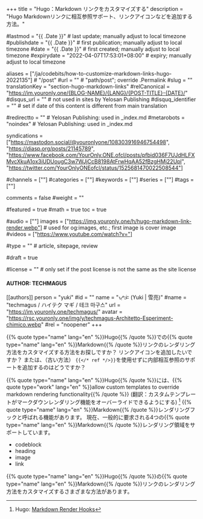 +++
title = "Hugo：Markdown リンクをカスタマイズする"
description = "Hugo Markdownリンクに相互参照サポート、リンクアイコンなどを追加する方法。"

#lastmod = "{{ .Date }}"                 # last update; manually adjust to local timezone
#publishdate = "{{ .Date }}"             # first publication; manually adjust to local timezone
#date = "{{ .Date }}"                    # first created; manually adjust to local timezone
#expirydate = "2022-04-07T17:53:01+08:00"              # expiry; manually adjust to local timezone

aliases = ["/ja/codebits/how-to-customize-markdown-links-hugo-2022135"]                                        # "/post"
#url = ""                                              # "path/post"; override .Permalink
#slug = ""
translationKey = "section-hugo-markdown-links"
#relCanonical = "https://im.youronly.one/{BLOG-NAME}/{LANG}/{POST-TITLE}-{DATE}/"
#disqus_url = ""                                       # not used in sites by Yelosan Publishing
#disquq_identifier = ""                                # set if date of this content is different from main translation

#redirectto = ""                                       # Yelosan Publishing: used in _index.md
#metarobots = "noindex"                                # Yelosan Publishing: used in _index.md

syndications = ["https://mastodon.social/@youronlyone/108303916946754498", "https://diasp.org/posts/21145789", "https://www.facebook.com/YourOnly.ONE.ofcl/posts/pfbid036F7UJdHLFXMvcXkuA1ox3iUDUougC3w7WJjCcB8198AtFrwHqAA52fBzgHMj22Upl", "https://twitter.com/YourOnlyONEofcl/status/1525681470022508544"]

#channels = [""]
#categories = [""]
#keywords = [""]
#series = [""]
#tags = [""]

comments = false
#weight = ""

#featured = true
#math = true
toc = true

#audio = [""]
images = ["https://img.youronly.one/h/hugo-markdown-link-render.webp"]                 # used for og:images, etc.; first image is cover image
#videos = ["https://www.youtube.com/watch?v="]

#type = ""                                             # article, sitepage, review

#draft = true

#license = ""                                          # only set if the post license is not the same as the site license

#### AUTHOR: TECHMAGUS ####
[[authors]]
  person = "yuki"
  #id = ""
  name = "ᜌᜓᜃᜒ (Yuki | 雪亮)"
  #name = "techmagus / ハイテク マギ / 테크 마구스"
  url = "https://im.youronly.one/techmagus/"
  avatar = "https://rsc.youronly.one/img/y/techmagus-Architetto-Esperiment-chimico.webp"
  #rel = "noopener"
+++

{{% quote type="name" lang="en" %}}Hugo{{% /quote %}}での{{% quote type="name" lang="en" %}}Markdown{{% /quote %}}リンクのレンダリング方法をカスタマイズする方法をお探しですか？ リンクアイコンを追加したいですか？ または、（古い方法） `{{</* ref */>}}`を使用せずに内部相互参照のサポートを追加するのはどうですか？

{{% quote type="name" lang="en" %}}Hugo{{% /quote %}}には、{{% quote type="work" lang="en" %}}allow custom templates to override markdown rendering functionality{{% /quote %}} (翻訳：カスタムテンプレートがマークダウンレンダリング機能をオーバーライドできるようにする) [^hugo-markdown-render-hooks] {{% quote type="name" lang="en" %}}Markdown{{% /quote %}}レンダリングフックと呼ばれる機能があります。 現在、一般的に要求される4つの{{% quote type="name" lang="en" %}}Markdown{{% /quote %}}レンダリング領域をサポートしています。

- codeblock
- heading
- image
- link

{{% quote type="name" lang="en" %}}Hugo{{% /quote %}}の{{% quote type="name" lang="en" %}}Markdown{{% /quote %}}リンクのレンダリング方法をカスタマイズするさまざまな方法があります。

[^hugo-markdown-render-hooks]: Hugo: [Markdown Render Hooks](https://gohugo.io/templates/render-hooks/ "Hugo: Markdown Render Hooks")
